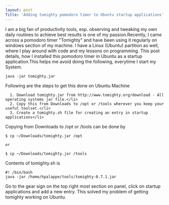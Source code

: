 ```yaml
---
layout: post
Title: 'Adding tomighty pomodoro timer to Ubuntu startup applications'
---
```


<p>I am a big fan of productivity tools, esp. observing and tweaking my own daily routines to achieve best results is one of my passion.Recently, I came across a pomodoro timer "Tomighty" and have been using it regularly on windows section of my machine. I have a Linux (Ubuntu) partition as well, where I play around with code and my lessons on programming. This post details, how I installed this pomodoro timer in Ubuntu as a startup application.This helps me avoid doing the following, everytime I start my System.</p>

    java -jar tomighty.jar

<p>Following are the steps to get this done on Ubuntu Machine</p>

      1. Download tomighty.jar from http://www.tomighty.org/download - All operating systems jar file.</li>
      2. Copy this from Downloads to /opt or /tools wherever you keep your useful toolset.</li>
      3. Create a tomighty.sh file for creating an entry in startup applications</li>


<p>Copying from Downloads to /opt or /tools can be done by</p>

    $ cp ~/Downloads/tomighty.jar /opt

    or

    $ cp ~/Downloads/tomighty.jar /tools

<p>Contents of tomighty.sh is </p>

    #! /bin/bash
    java -jar /home/hpalappe/tools/tomighty-0.7.1.jar

<p>Go to the gear sign on the top right most section on panel, click on startup applications and add a new entry. This solved my problem of getting tomighty working on Ubuntu.</p>